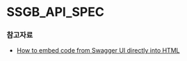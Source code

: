 # SSGB_API_SPEC

### 참고자료
- [How to embed code from Swagger UI directly into HTML
](https://swagger.io/docs/open-source-tools/swagger-ui/usage/installation)